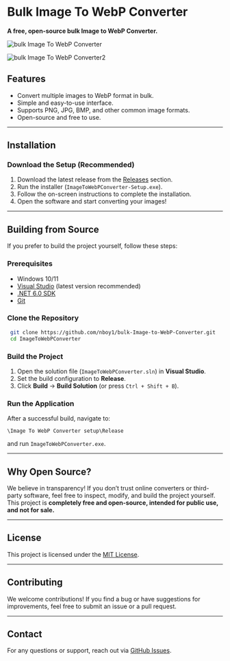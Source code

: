 # Bulk Image To WebP Converter

**A free, open-source bulk Image to WebP Converter.**

![bulk Image To WebP Converter](https://github.com/user-attachments/assets/2c136520-8144-471f-a787-2dc444c9f0e8)

![bulk Image To WebP Converter2](https://github.com/user-attachments/assets/597f1d75-1977-447b-ba80-1ffe41fdbf8c)

## Features

- Convert multiple images to WebP format in bulk.
- Simple and easy-to-use interface.
- Supports PNG, JPG, BMP, and other common image formats.
- Open-source and free to use.

---

## Installation

### **Download the Setup (Recommended)**

1. Download the latest release from the [Releases](https://github.com/nboy1/bulk-Image-to-WebP-Converter/releases) section.
2. Run the installer (`ImageToWebPConverter-Setup.exe`).
3. Follow the on-screen instructions to complete the installation.
4. Open the software and start converting your images!

---

## Building from Source

If you prefer to build the project yourself, follow these steps:

### **Prerequisites**

- Windows 10/11
- [Visual Studio](https://visualstudio.microsoft.com/) (latest version recommended)
- [.NET 6.0 SDK](https://dotnet.microsoft.com/en-us/download/dotnet/6.0)
- [Git](https://git-scm.com/)

### **Clone the Repository**

```sh
 git clone https://github.com/nboy1/bulk-Image-to-WebP-Converter.git
 cd ImageToWebPConverter
```

### **Build the Project**

1. Open the solution file (`ImageToWebPConverter.sln`) in **Visual Studio**.
2. Set the build configuration to **Release**.
3. Click **Build** → **Build Solution** (or press `Ctrl + Shift + B`).

### **Run the Application**

After a successful build, navigate to:

```
\Image To WebP Converter setup\Release
```

and run `ImageToWebPConverter.exe`.

---

## Why Open Source?

We believe in transparency! If you don’t trust online converters or third-party software, feel free to inspect, modify, and build the project yourself. This project is **completely free and open-source, intended for public use, and not for sale.**

---

## License

This project is licensed under the [MIT License](LICENSE).

---

## Contributing

We welcome contributions! If you find a bug or have suggestions for improvements, feel free to submit an issue or a pull request.

---

## Contact

For any questions or support, reach out via [GitHub Issues](https://github.com/nboy1/bulk-Image-to-WebP-Converter/issues).

